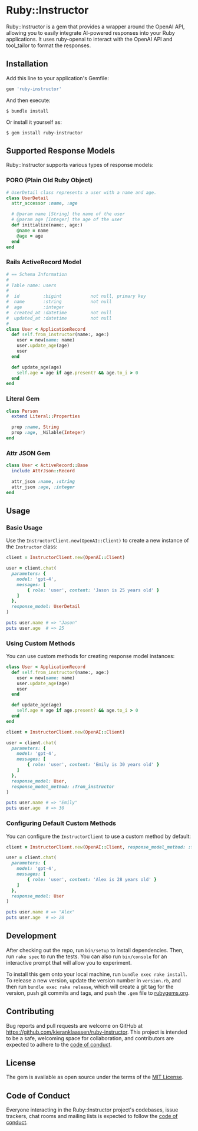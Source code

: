 # Ruby::Instructor

Ruby::Instructor is a gem that provides a wrapper around the OpenAI API, allowing you to easily integrate AI-powered responses into your Ruby applications. It uses ruby-openai to interact with the OpenAI API and tool_tailor to format the responses.

## Installation

Add this line to your application's Gemfile:

```ruby
gem 'ruby-instructor'
```

And then execute:

```
$ bundle install
```

Or install it yourself as:

```
$ gem install ruby-instructor
```

## Supported Response Models

Ruby::Instructor supports various types of response models:

### PORO (Plain Old Ruby Object)

```ruby
# UserDetail class represents a user with a name and age.
class UserDetail
  attr_accessor :name, :age

  # @param name [String] the name of the user
  # @param age [Integer] the age of the user
  def initialize(name:, age:)
    @name = name
    @age = age
  end
end
```

### Rails ActiveRecord Model

```ruby
# == Schema Information
#
# Table name: users
#
#  id         :bigint           not null, primary key
#  name       :string           not null
#  age        :integer
#  created_at :datetime         not null
#  updated_at :datetime         not null
#
class User < ApplicationRecord
  def self.from_instructor(name:, age:)
    user = new(name: name)
    user.update_age(age)
    user
  end

  def update_age(age)
    self.age = age if age.present? && age.to_i > 0
  end
end
```

### Literal Gem

```ruby
class Person
  extend Literal::Properties

  prop :name, String
  prop :age, _Nilable(Integer)
end
```

### Attr JSON Gem

```ruby
class User < ActiveRecord::Base
  include AttrJson::Record

  attr_json :name, :string
  attr_json :age, :integer
end
```

## Usage

### Basic Usage

Use the `InstructorClient.new(OpenAI::Client)` to create a new instance of the `Instructor` class:

```ruby
client = InstructorClient.new(OpenAI::Client)

user = client.chat(
  parameters: {
    model: 'gpt-4',
    messages: [
        { role: 'user', content: 'Jason is 25 years old' }
    ]
  },
  response_model: UserDetail
)

puts user.name # => "Jason"
puts user.age  # => 25
```

### Using Custom Methods

You can use custom methods for creating response model instances:

```ruby
class User < ApplicationRecord
  def self.from_instructor(name:, age:)
    user = new(name: name)
    user.update_age(age)
    user
  end

  def update_age(age)
    self.age = age if age.present? && age.to_i > 0
  end
end

client = InstructorClient.new(OpenAI::Client)

user = client.chat(
  parameters: {
    model: 'gpt-4',
    messages: [
        { role: 'user', content: 'Emily is 30 years old' }
    ]
  },
  response_model: User,
  response_model_method: :from_instructor
)

puts user.name # => "Emily"
puts user.age  # => 30
```

### Configuring Default Custom Methods

You can configure the `InstructorClient` to use a custom method by default:

```ruby
client = InstructorClient.new(OpenAI::Client, response_model_method: :from_instructor)

user = client.chat(
  parameters: {
    model: 'gpt-4',
    messages: [
        { role: 'user', content: 'Alex is 28 years old' }
    ]
  },
  response_model: User
)

puts user.name # => "Alex"
puts user.age  # => 28
```

## Development

After checking out the repo, run `bin/setup` to install dependencies. Then, run `rake spec` to run the tests. You can also run `bin/console` for an interactive prompt that will allow you to experiment.

To install this gem onto your local machine, run `bundle exec rake install`. To release a new version, update the version number in `version.rb`, and then run `bundle exec rake release`, which will create a git tag for the version, push git commits and tags, and push the `.gem` file to [rubygems.org](https://rubygems.org).

## Contributing

Bug reports and pull requests are welcome on GitHub at https://github.com/kieranklaassen/ruby-instructor. This project is intended to be a safe, welcoming space for collaboration, and contributors are expected to adhere to the [code of conduct](https://github.com/kieranklaassen/ruby-instructor/blob/master/CODE_OF_CONDUCT.md).

## License

The gem is available as open source under the terms of the [MIT License](https://opensource.org/licenses/MIT).

## Code of Conduct

Everyone interacting in the Ruby::Instructor project's codebases, issue trackers, chat rooms and mailing lists is expected to follow the [code of conduct](https://github.com/kieranklaassen/ruby-instructor/blob/master/CODE_OF_CONDUCT.md).
